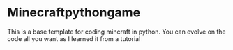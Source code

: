 # Minecraftpythongame
This is a base template for coding mincraft in python. You can evolve on the code all you want as I learned it from a tutorial
